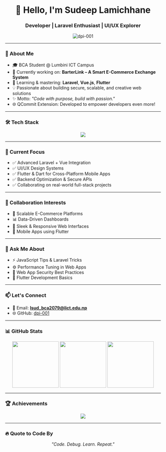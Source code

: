 <h1 align="center">👋 Hello, I'm Sudeep Lamichhane</h1>
<h3 align="center"> Developer | Laravel Enthusiast | UI/UX Explorer</h3>

<p align="center">
  <img src="https://komarev.com/ghpvc/?username=dpi-001&label=Profile%20views&color=0e75b6&style=flat" alt="dpi-001" />
</p>

---

### 💼 About Me

- 🎓 BCA Student @ Lumbini ICT Campus  
- 🔭 Currently working on: **BarterLink – A Smart E-Commerce Exchange System**  
- 🌱 Learning & mastering: **Laravel**, **Vue.js**, **Flutter**
- 💡 Passionate about building secure, scalable, and creative web solutions  
- ✨ Motto: _"Code with purpose, build with passion."_
- 🌐 QCommit Extension: Developed to empower developers even more!

---

### 🛠 Tech Stack

<div align="center">
  <img src="https://skillicons.dev/icons?i=html,css,js,php,laravel,vue,react,nodejs,tailwind,mysql,git,github,linux,dart,flutter" />
</div>

---

### 🚀 Current Focus

- ✅ Advanced Laravel + Vue Integration  
- ✅ UI/UX Design Systems  
- ✅ Flutter & Dart for Cross-Platform Mobile Apps  
- ✅ Backend Optimization & Secure APIs  
- ✅ Collaborating on real-world full-stack projects

---

### 🤝 Collaboration Interests

- 🛒 Scalable E-Commerce Platforms  
- 📊 Data-Driven Dashboards  
- 🎨 Sleek & Responsive Web Interfaces  
- 📱 Mobile Apps using Flutter  

---

### 💬 Ask Me About

- ⚡ JavaScript Tips & Laravel Tricks  
- ⚙️ Performance Tuning in Web Apps  
- 🔐 Web App Security Best Practices  
- 📱 Flutter Development Basics  

---

### 📫 Let's Connect

- 📧 Email: **lsud_bca2079@lict.edu.np**  
- 🌐 GitHub: [dpi-001](https://github.com/dpi-001)

---

### 📊 GitHub Stats

<p align="center">
  <img src="https://github-readme-stats.vercel.app/api?username=dpi-001&show_icons=true&theme=tokyonight&hide_border=true" height="150"/>
  <img src="https://github-readme-streak-stats.herokuapp.com/?user=dpi-001&theme=tokyonight&hide_border=true" height="150"/>
  <img src="https://github-readme-stats.vercel.app/api/top-langs/?username=dpi-001&layout=compact&theme=tokyonight&hide_border=true" height="150"/>
</p>

---

### 🏆 Achievements

<p align="center">
  <img src="https://github-profile-trophy.vercel.app/?username=dpi-001&theme=gruvbox" />
</p>

---

### 🔥 Quote to Code By

<p align="center"><i>"Code. Debug. Learn. Repeat."</i></p>

